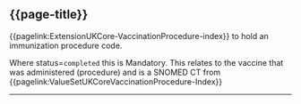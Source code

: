 ## {{page-title}}

{{pagelink:ExtensionUKCore-VaccinationProcedure-index}} to hold an immunization procedure code.

Where status=`completed` this is Mandatory.
This relates to the vaccine that was administered (procedure) and is a SNOMED CT from {{pagelink:ValueSetUKCoreVaccinationProcedure-Index}}

---


